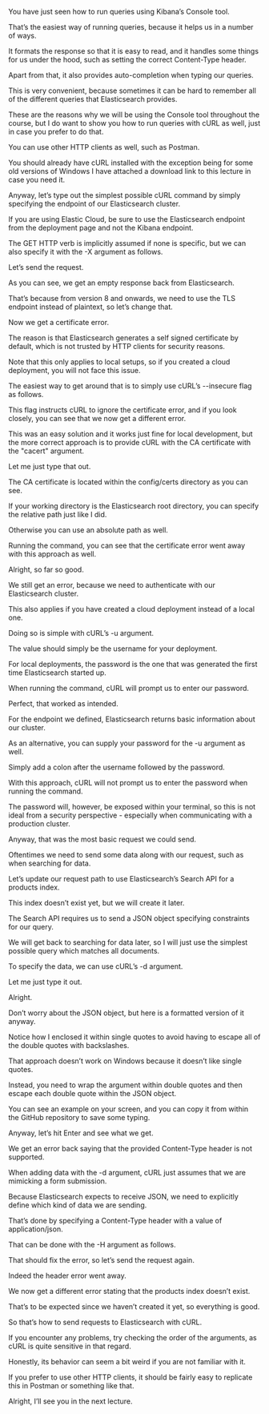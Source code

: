 You have just seen how to run queries using Kibana’s Console tool.

That’s the easiest way of running queries, because it helps us in a number of ways.

It formats the response so that it is easy to read, and it handles some things for us under the hood, such as setting the correct Content-Type header.

Apart from that, it also provides auto-completion when typing our queries.

This is very convenient, because sometimes it can be hard to remember all of the different queries that Elasticsearch provides.

These are the reasons why we will be using the Console tool throughout the course, but I do want to show you how to run queries with cURL as well, just in case you prefer to do that.

You can use other HTTP clients as well, such as Postman.

You should already have cURL installed with the exception being for some old versions of Windows I have attached a download link to this lecture in case you need it.

Anyway, let’s type out the simplest possible cURL command by simply specifying the endpoint of our Elasticsearch cluster.

If you are using Elastic Cloud, be sure to use the Elasticsearch endpoint from the deployment page and not the Kibana endpoint.

The GET HTTP verb is implicitly assumed if none is specific, but we can also specify it with the -X argument as follows.

Let’s send the request.

As you can see, we get an empty response back from Elasticsearch.

That’s because from version 8 and onwards, we need to use the TLS endpoint instead of plaintext, so let’s change that.

Now we get a certificate error.

The reason is that Elasticsearch generates a self signed certificate by default, which is not trusted by HTTP clients for security reasons.

Note that this only applies to local setups, so if you created a cloud deployment, you will not face this issue.

The easiest way to get around that is to simply use cURL’s --insecure flag as follows.

This flag instructs cURL to ignore the certificate error, and if you look closely, you can see that we now get a different error.

This was an easy solution and it works just fine for local development, but the more correct approach is to provide cURL with the CA certificate with the "cacert" argument.

Let me just type that out.

The CA certificate is located within the config/certs directory as you can see.

If your working directory is the Elasticsearch root directory, you can specify the relative path just like I did.

Otherwise you can use an absolute path as well.

Running the command, you can see that the certificate error went away with this approach as well.

Alright, so far so good.

We still get an error, because we need to authenticate with our Elasticsearch cluster.

This also applies if you have created a cloud deployment instead of a local one.

Doing so is simple with cURL’s -u argument.

The value should simply be the username for your deployment.

For local deployments, the password is the one that was generated the first time Elasticsearch started up.

When running the command, cURL will prompt us to enter our password.

Perfect, that worked as intended.

For the endpoint we defined, Elasticsearch returns basic information about our cluster.

As an alternative, you can supply your password for the -u argument as well.

Simply add a colon after the username followed by the password.

With this approach, cURL will not prompt us to enter the password when running the command.

The password will, however, be exposed within your terminal, so this is not ideal from a security perspective - especially when communicating with a production cluster.

Anyway, that was the most basic request we could send.

Oftentimes we need to send some data along with our request, such as when searching for data.

Let’s update our request path to use Elasticsearch’s Search API for a products index.

This index doesn’t exist yet, but we will create it later.

The Search API requires us to send a JSON object specifying constraints for our query.

We will get back to searching for data later, so I will just use the simplest possible query which matches all documents.

To specify the data, we can use cURL’s -d argument.

Let me just type it out.

Alright.

Don’t worry about the JSON object, but here is a formatted version of it anyway.

Notice how I enclosed it within single quotes to avoid having to escape all of the double quotes with backslashes.

That approach doesn’t work on Windows because it doesn’t like single quotes.

Instead, you need to wrap the argument within double quotes and then escape each double quote within the JSON object.

You can see an example on your screen, and you can copy it from within the GitHub repository to save some typing.

Anyway, let’s hit Enter and see what we get.

We get an error back saying that the provided Content-Type header is not supported.

When adding data with the -d argument, cURL just assumes that we are mimicking a form submission.

Because Elasticsearch expects to receive JSON, we need to explicitly define which kind of data we are sending.

That’s done by specifying a Content-Type header with a value of application/json.

That can be done with the -H argument as follows.

That should fix the error, so let’s send the request again.

Indeed the header error went away.

We now get a different error stating that the products index doesn’t exist.

That’s to be expected since we haven’t created it yet, so everything is good.

So that’s how to send requests to Elasticsearch with cURL.

If you encounter any problems, try checking the order of the arguments, as cURL is quite sensitive in that regard.

Honestly, its behavior can seem a bit weird if you are not familiar with it.

If you prefer to use other HTTP clients, it should be fairly easy to replicate this in Postman or something like that.

Alright, I’ll see you in the next lecture.

